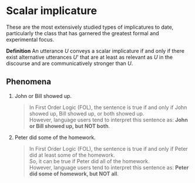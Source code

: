 # Scalar implicature 

These are the most extensively studied types of implicatures to date, particularly the class that has garnered the greatest formal and experimental focus.

**Definition** An utterance *U* conveys a scalar implicature if and only if there exist alternative utterances *U*' that are at least as relevant as *U* in the discourse and are communicatively stronger than *U*.

## Phenomena

1. John or Bill showed up.

   > In First Order Logic (FOL), the sentence is true if and only if John showed up, Bill showed up, or both showed up. <br>
   > However, language users tend to interpret this sentence as: **John or Bill showed up, but NOT both**.

 2. Peter did some of the homework.

    > In First Order Logic (FOL), the sentence is true if and only if Peter did at least some of the homework. <br>
    > So, it can be true if Peter did all of the homework. <br>
    > However, language users tend to interpret this sentence as: **Peter did some of homework, but NOT all**.

